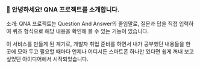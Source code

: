 ### 👋 안녕하세요! QNA 프로젝트를 소개합니다.

소개: QNA 프로젝트는 Question And Answer의 줄임말로, 질문과 답을 직접 입력하여 퀴즈 형식으로 해당 내용을 확인해 볼 수 있는 기능이 있습니다.
</br>

이 서비스를 만들게 된 계기로, 개발자 취업 준비를 하면서 내가 공부했던 내용들을 한 곳에 모아 두고 필요할 때마다 언제나 어디서든 스마트폰 하나만 있다면 쉽게 꺼내 보고 싶었던 아이디어에서 시작되었습니다.
</br>

